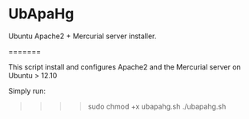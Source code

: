 UbApaHg
=======

Ubuntu Apache2 + Mercurial server installer.

=======

This script install and configures Apache2 and the Mercurial server on Ubuntu > 12.10

Simply run:

>>>> sudo chmod +x ubapahg.sh
>>>> ./ubapahg.sh
